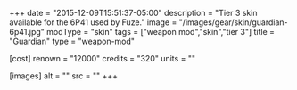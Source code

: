 +++
date = "2015-12-09T15:51:37-05:00"
description = "Tier 3 skin available for the 6P41 used by Fuze."
image = "/images/gear/skin/guardian-6p41.jpg"
modType = "skin"
tags = ["weapon mod","skin","tier 3"]
title = "Guardian"
type = "weapon-mod"

[cost]
  renown = "12000"
  credits = "320"
  units = ""

[images]
  alt = ""
  src = ""
+++
